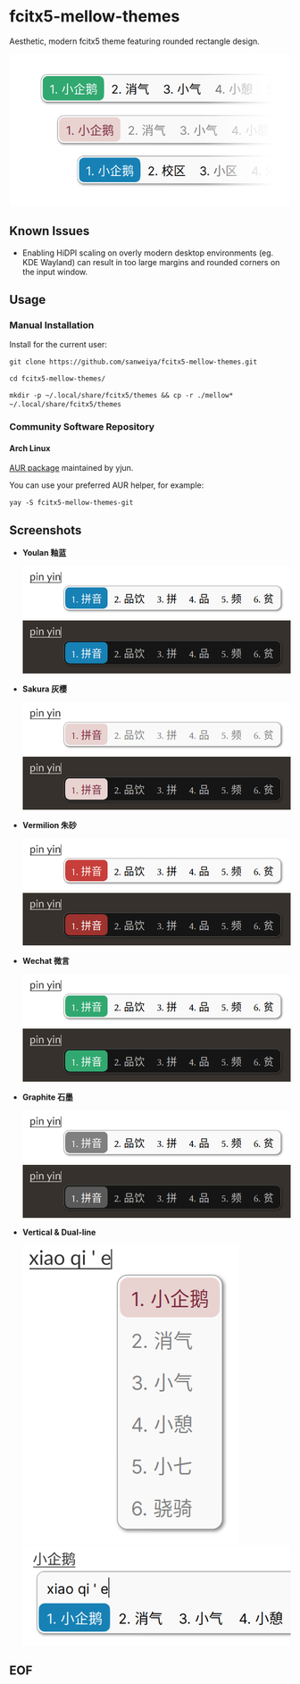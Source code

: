 # fcitx5-mellow-themes

Aesthetic, modern fcitx5 theme featuring rounded rectangle design.

![thumbnail](./preview/thumbnail.png)

## Known Issues

- Enabling HiDPI scaling on overly modern desktop environments (eg. KDE Wayland) can result in too large margins and rounded corners on the input window.

## Usage

### Manual Installation

Install for the current user: 

```
git clone https://github.com/sanweiya/fcitx5-mellow-themes.git
```

```
cd fcitx5-mellow-themes/
```

```
mkdir -p ~/.local/share/fcitx5/themes && cp -r ./mellow* ~/.local/share/fcitx5/themes
```

### Community Software Repository

#### Arch Linux

[AUR package](https://aur.archlinux.org/packages/fcitx5-mellow-themes-git) maintained by yjun.

You can use your preferred AUR helper, for example:

```
yay -S fcitx5-mellow-themes-git
```

## Screenshots

- **Youlan 釉蓝**
  
  ![youlan](./preview/youlan.png) ![youlan-dark](./preview/youlan-dark.png)
  
- **Sakura 灰樱**
  
  ![sakura](./preview/sakura.png) ![youlan-dark](./preview/sakura-dark.png)
  
- **Vermilion 朱砂**
  
  ![vermilion](./preview/vermilion.png) ![vermilion-dark](./preview/vermilion-dark.png)
  
- **Wechat 微言**
  
  ![wechat](./preview/wechat.png) ![wechat-dark](./preview/wechat-dark.png)
  
- **Graphite 石墨**
  
  ![graphite](./preview/graphite.png) ![graphite-dark](./preview/graphite-dark.png)
  
- **Vertical & Dual-line**
  
  ![vertical](./preview/vertical.png) ![dual](./preview/dual.png)

## EOF
